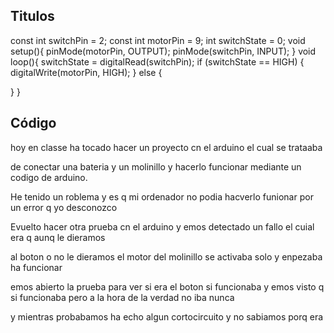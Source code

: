 ## Titulos 


const int switchPin = 2;
const int motorPin = 9;
int switchState = 0;
void setup(){
pinMode(motorPin, OUTPUT);
pinMode(switchPin, INPUT);
}
void loop(){
  switchState = digitalRead(switchPin);
  if (switchState == HIGH) {
    digitalWrite(motorPin, HIGH);
  }
  else {
  
  }
}

## Código



hoy en classe ha tocado hacer un proyecto cn el arduino el cual se trataaba

de conectar una bateria y un molinillo y hacerlo funcionar mediante un codigo de arduino.

He tenido un roblema y es q mi ordenador no podia hacverlo funionar por un error q yo desconozco 

Evuelto hacer otra prueba cn el arduino y emos detectado un fallo el cuial era q aunq le dieramos 

al boton o no le dieramos el motor del molinillo se activaba solo y enpezaba ha funcionar 

emos abierto la prueba para ver si era el boton si funcionaba y emos visto q si funcionaba pero a la hora de la verdad no iba nunca 

y mientras probabamos ha echo algun cortocircuito y no sabiamos porq era 


















































